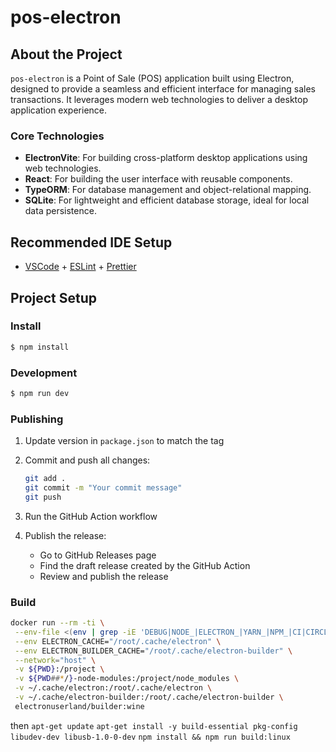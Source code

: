 # pos-electron

## About the Project

`pos-electron` is a Point of Sale (POS) application built using Electron, designed to provide a seamless and efficient interface for managing sales transactions. It leverages modern web technologies to deliver a desktop application experience.

### Core Technologies

- **ElectronVite**: For building cross-platform desktop applications using web technologies.
- **React**: For building the user interface with reusable components.
- **TypeORM**: For database management and object-relational mapping.
- **SQLite**: For lightweight and efficient database storage, ideal for local data persistence.

## Recommended IDE Setup

- [VSCode](https://code.visualstudio.com/) + [ESLint](https://marketplace.visualstudio.com/items?itemName=dbaeumer.vscode-eslint) + [Prettier](https://marketplace.visualstudio.com/items?itemName=esbenp.prettier-vscode)

## Project Setup

### Install

```bash
$ npm install
```

### Development

```bash
$ npm run dev
```

### Publishing

1. Update version in `package.json` to match the tag

2. Commit and push all changes:
   ```bash
   git add .
   git commit -m "Your commit message"
   git push
   ```

5. Run the GitHub Action workflow

6. Publish the release:
   - Go to GitHub Releases page
   - Find the draft release created by the GitHub Action
   - Review and publish the release

### Build

```bash
docker run --rm -ti \
 --env-file <(env | grep -iE 'DEBUG|NODE_|ELECTRON_|YARN_|NPM_|CI|CIRCLE|TRAVIS_TAG|TRAVIS|TRAVIS_REPO_|TRAVIS_BUILD_|TRAVIS_BRANCH|TRAVIS_PULL_REQUEST_|APPVEYOR_|CSC_|GH_|GITHUB_|BT_|AWS_|STRIP|BUILD_') \
 --env ELECTRON_CACHE="/root/.cache/electron" \
 --env ELECTRON_BUILDER_CACHE="/root/.cache/electron-builder" \
 --network="host" \
 -v ${PWD}:/project \
 -v ${PWD##*/}-node-modules:/project/node_modules \
 -v ~/.cache/electron:/root/.cache/electron \
 -v ~/.cache/electron-builder:/root/.cache/electron-builder \
 electronuserland/builder:wine
```
then 
`apt-get update`
`apt-get install -y build-essential pkg-config libudev-dev libusb-1.0-0-dev`
`npm install && npm run build:linux`
